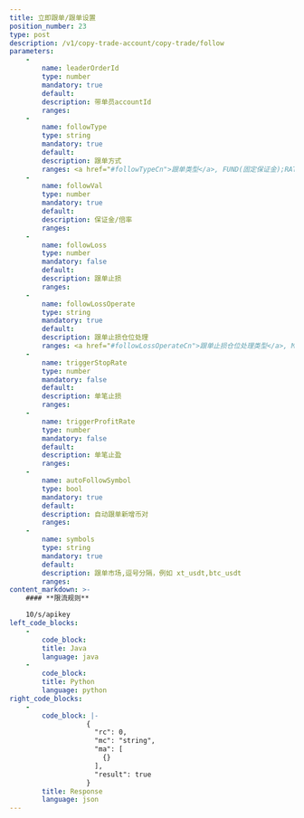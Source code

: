 ```yaml
---
title: 立即跟单/跟单设置
position_number: 23
type: post
description: /v1/copy-trade-account/copy-trade/follow
parameters:
    -
        name: leaderOrderId
        type: number
        mandatory: true
        default:
        description: 带单员accountId
        ranges:
    -
        name: followType
        type: string
        mandatory: true
        default:
        description: 跟单方式
        ranges: <a href="#followTypeCn">跟单类型</a>, FUND(固定保证金);RATE(按倍率跟单)
    -
        name: followVal
        type: number
        mandatory: true
        default:
        description: 保证金/倍率
        ranges: 
    -
        name: followLoss
        type: number
        mandatory: false
        default:
        description: 跟单止损
        ranges:
    -
        name: followLossOperate
        type: string
        mandatory: true
        default:
        description: 跟单止损仓位处理
        ranges: <a href="#followLossOperateCn">跟单止损仓位处理类型</a>, MARKET_SELL;LEADER_CLOSE;MANUAL_PROCESS 
    -
        name: triggerStopRate
        type: number
        mandatory: false
        default:
        description: 单笔止损
        ranges: 
    -
        name: triggerProfitRate
        type: number
        mandatory: false
        default:
        description: 单笔止盈
        ranges:
    -
        name: autoFollowSymbol
        type: bool
        mandatory: true
        default:
        description: 自动跟单新增币对
        ranges:
    -
        name: symbols
        type: string
        mandatory: true
        default:
        description: 跟单市场,逗号分隔，例如 xt_usdt,btc_usdt
        ranges:
content_markdown: >-
    #### **限流规则**

    10/s/apikey
left_code_blocks:
    -
        code_block:
        title: Java
        language: java
    -
        code_block:
        title: Python
        language: python
right_code_blocks:
    -
        code_block: |-
                   {
                     "rc": 0,
                     "mc": "string",
                     "ma": [
                       {}
                     ],
                     "result": true
                   }
        title: Response
        language: json
---
```

